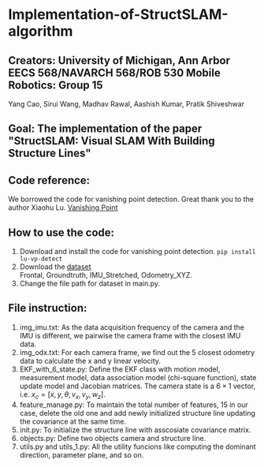 # Implementation-of-StructSLAM-algorithm
## Creators: University of Michigan, Ann Arbor EECS 568/NAVARCH 568/ROB 530 Mobile Robotics: Group 15
Yang Cao, Sirui Wang, Madhav Rawal, Aashish Kumar, Pratik Shiveshwar

## Goal: The implementation of the paper "StructSLAM: Visual SLAM With Building Structure Lines"

## Code reference: 
We borrowed the code for vanishing point detection. Great thank you to the author Xiaohu Lu. [Vanishing Point](https://github.com/rayryeng/XiaohuLuVPDetection)

## How to use the code:
1. Download and install the code for vanishing point detection.
`pip install lu-vp-detect`
2. Download the [dataset](https://www.dropbox.com/sh/ewqhb32zqpat8rt/AACgVf1YehSYjovLkon6nK-oa/Datasets/Indoor/Bicocca_Static_Lamps/Bicocca_2009-02-25b?dl=0) <br>
Frontal, Groundtruth, IMU_Stretched, Odometry_XYZ.
3. Change the file path for dataset in main.py.

## File instruction:
1. img_imu.txt: As the data acquisition frequency of the camera and the IMU is different, we pairwise the camera frame with the closest IMU data.
2. img_odx.txt: For each camera frame, we find out the 5 closest odometry data to calculate the x and y linear velocity. 
3. EKF_with_6_state.py: Define the EKF class with motion model, measurement model, data association model (chi-square function), state update model and Jacobian matrices. The camera state is a $6 \times 1$ vector, i.e. $x_c = [x, y, \theta, v_x, v_y, w_z]$.
4. feature_manage.py: To maintain the total number of features, 15 in our case, delete the old one and add newly initialized structure line updating the covariance at the same time.
5. init.py: To initialize the structure line with asscosiate covariance matrix.
6. objects.py: Define two objects camera and structure line.
7. utils.py and utils_1.py: All the utility funcions like computing the dominant direction, parameter plane, and so on.
